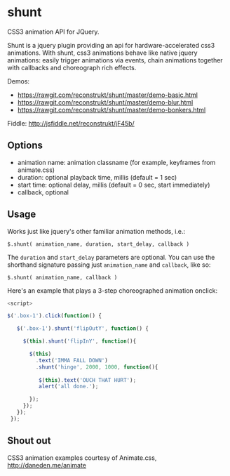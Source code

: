 shunt
=====

CSS3 animation API for JQuery.

Shunt is a jquery plugin providing an api for hardware-accelerated css3 animations.  With shunt, css3 animations behave like native jquery animations: easily trigger animations via events, chain animations together with callbacks and choreograph rich effects.

Demos: 
 - https://rawgit.com/reconstrukt/shunt/master/demo-basic.html
 - https://rawgit.com/reconstrukt/shunt/master/demo-blur.html 
 - https://rawgit.com/reconstrukt/shunt/master/demo-bonkers.html 

Fiddle: http://jsfiddle.net/reconstrukt/jF45b/

Options
-------

 - animation name: animation classname (for example, keyframes from animate.css)
 - duration: optional playback time, millis (default = 1 sec)
 - start time: optional delay, millis (default = 0 sec, start immediately)
 - callback, optional

Usage
-----

Works just like jquery's other familiar animation methods, i.e.:

`$.shunt( animation_name, duration, start_delay, callback )`

The `duration` and `start_delay` parameters are optional. You can use the shorthand signature passing just `animation_name` and `callback`, like so:

`$.shunt( animation_name, callback )`

Here's an example that plays a 3-step choreographed animation onclick:

```javascript
<script>

$('.box-1').click(function() {

   $('.box-1').shunt('flipOutY', function() {

     $(this).shunt('flipInY', function(){

       $(this)
         .text('IMMA FALL DOWN')
         .shunt('hinge', 2000, 1000, function(){
          
          $(this).text('OUCH THAT HURT');
          alert('all done.');

       });
     });
   });
 }); 

```

Shout out
---------

CSS3 animation examples courtesy of Animate.css, http://daneden.me/animate
